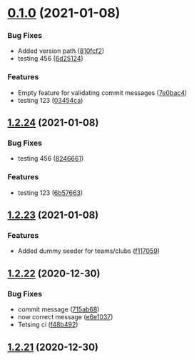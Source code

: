 # [0.1.0](https://github.com/Badminton-Apps/core/compare/v1.2.24...v0.1.0) (2021-01-08)


### Bug Fixes

* Added version path ([810fcf2](https://github.com/Badminton-Apps/core/commit/810fcf2a859318f3888a84f2ca0410d0da301297))
* testing 456 ([6d25124](https://github.com/Badminton-Apps/core/commit/6d25124493790b500398441286270e535f8234b7))


### Features

* Empty feature for validating commit messages ([7e0bac4](https://github.com/Badminton-Apps/core/commit/7e0bac489941f941e13a50b08cb5591477a558c8))
* testing 123 ([03454ca](https://github.com/Badminton-Apps/core/commit/03454ca38b667fb31a732bdd3f9fd5fe8e59834f))



## [1.2.24](https://github.com/Badminton-Apps/core/compare/v1.2.23...v1.2.24) (2021-01-08)


### Bug Fixes

* testing 456 ([8246661](https://github.com/Badminton-Apps/core/commit/82466611ba4497ebee176c8337ad1fb53bb6f112))


### Features

* testing 123 ([6b57663](https://github.com/Badminton-Apps/core/commit/6b576634933aa241e756e24ac7ed397e022959bd))



## [1.2.23](https://github.com/Badminton-Apps/core/compare/v1.2.22...v1.2.23) (2021-01-08)


### Features

* Added dummy seeder for teams/clubs ([f117059](https://github.com/Badminton-Apps/core/commit/f11705920291705be10d9d206dc3ee4139f1afec))



## [1.2.22](https://github.com/Badminton-Apps/core/compare/v1.2.21...v1.2.22) (2020-12-30)


### Bug Fixes

* commit message ([715ab68](https://github.com/Badminton-Apps/core/commit/715ab68dfa4069d65a747f434a35f72716471fd1))
* now correct message ([e6e1037](https://github.com/Badminton-Apps/core/commit/e6e10372c4613dcfa8bf167a76a049a4f1ed4d70))
* Tetsing ci ([f48b492](https://github.com/Badminton-Apps/core/commit/f48b4928aa3655e11d0f1d84e4a104e965530e6f))



## [1.2.21](https://github.com/Badminton-Apps/core/compare/v1.2.20...v1.2.21) (2020-12-30)




